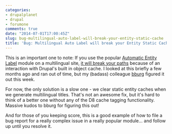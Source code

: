 ```yaml
---
categories:
- drupalplanet
- drupal
- forumone
comments: true
date: "2014-07-01T17:00:45Z"
slug: bug-multilingual-auto-label-will-break-your-entity-static-cache
title: 'Bug: Multilingual Auto Label will break your Entity Static Cache'
---
```

This is an important one to note: If you use the popular [Automatic Entity Label](https://www.drupal.org/project/auto_entitylabel) module on a multilingual site, [it will break your paths](https://www.drupal.org/node/2295325) because of an interaction with Drupal's built in object cache. I looked at this briefly a few months ago and ran out of time, but my (badass) colleague [bburg](https://www.drupal.org/u/bburg) figured it out this week. 

For now, the only solution is a slow one - we clear static entity caches when we generate multilingual titles. That's not an awesome fix, but it's hard to think of a better one without any of the D8 cache tagging functionality. Massive kudos to bburg for figuring this out!

And for those of you keeping score, this is a good example of how to file a bug report for a really complex issue in a really popular module... and follow up until you resolve it.
